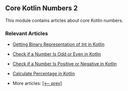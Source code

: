 ## Core Kotlin Numbers 2

This module contains articles about core Kotlin numbers.

### Relevant Articles
- [Getting Binary Representation of Int in Kotlin](https://www.baeldung.com/kotlin/int-binary-representation)
- [Check if a Number Is Odd or Even in Kotlin](https://www.baeldung.com/kotlin/number-odd-even)
- [Check if a Number Is Positive or Negative in Kotlin](https://www.baeldung.com/kotlin/number-sign)
- [Calculate Percentage in Kotlin](https://www.baeldung.com/kotlin/percentage-computation)

- More articles: [[<-- prev]](../core-kotlin-numbers)
